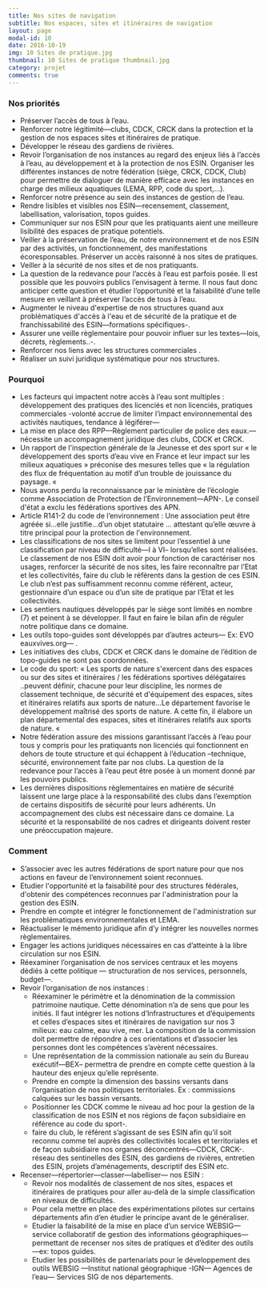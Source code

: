 ```yaml
---
title: Nos sites de navigation
subtitle: Nos espaces, sites et itinéraires de navigation
layout: page
modal-id: 10
date: 2016-10-19
img: 10 Sites de pratique.jpg
thumbnail: 10 Sites de pratique thumbnail.jpg
category: projet
comments: true
---
```


### Nos priorités

  - Préserver l’accès de tous à l’eau.
  - Renforcer notre légitimité—clubs, CDCK, CRCK dans la protection et la gestion de nos espaces sites et itinéraires de pratique.
  - Développer le réseau des gardiens de rivières.
  - Revoir l’organisation de nos instances au regard des enjeux liés à l’accès à l’eau, au développement et à la protection de nos ESIN. Organiser les différentes instances de notre fédération (siège, CRCK, CDCK, Club) pour permettre de dialoguer de manière efficace avec les instances en charge des milieux aquatiques (LEMA, RPP, code du sport,...).
  - Renforcer notre présence au sein des instances de gestion de l’eau.
  - Rendre lisibles et visibles nos ESIN—recensement, classement, labellisation, valorisation, topos guides.
  - Communiquer sur nos ESIN pour que les pratiquants aient une meilleure lisibilité des espaces de pratique potentiels.
  - Veiller à la préservation de l’eau, de notre environnement et de nos ESIN par des activités, un fonctionnement, des manifestations écoresponsables. Préserver un accès raisonné à nos sites de pratiques.
  - Veiller à la sécurité de nos sites et de nos pratiquants.
  - La question de la redevance pour l’accès à l’eau est parfois posée. Il est possible que les pouvoirs publics l’envisagent à terme. Il nous faut donc anticiper cette question et étudier l’opportunité et la faisabilité d’une telle mesure en veillant à préserver l’accès de tous à l’eau.
  - Augmenter le niveau d'expertise de nos structures quand aux problématiques d'accès à l'eau et de sécurité de la pratique et de franchissabilité des ESIN—formations spécifiques-.
  - Assurer une veille règlementaire pour pouvoir influer sur les textes—lois, décrets, règlements..-.
  - Renforcer nos liens avec les structures commerciales .
  - Réaliser un suivi juridique systématique pour nos structures.

### Pourquoi

  - Les facteurs qui impactent notre accès à l’eau sont multiples : développement des pratiques des licenciés et non licenciés, pratiques commerciales -volonté accrue de limiter l’impact environnemental des activités nautiques, tendance à légiférer—
  - La mise en place des RPP—Règlement particulier de police des eaux.—nécessite un accompagnement juridique des clubs, CDCK et CRCK.
  - Un rapport de l'inspection générale de la Jeunesse et des sport sur « le développement des sports d’eau vive en France et leur impact sur les milieux aquatiques » préconise des mesures telles que « la régulation des flux de fréquentation au motif d’un trouble de jouissance du paysage. «
  - Nous avons perdu la reconnaissance par le ministère de l’écologie comme Association de Protection de l’Environnement—APN-. Le conseil d'état a exclu les fédérations sportives des APN.
  - Article R141-2 du code de l’environnement : Une association peut être agréée si...elle justifie...d’un objet statutaire ... attestant qu’elle œuvre à titre principal pour la protection de l'environnement.
  - Les classifications de nos sites se limitent pour l’essentiel à une classification par niveau de difficulté—I à VI– lorsqu’elles sont réalisées. Le classement de nos ESIN doit avoir pour fonction de caractériser nos usages, renforcer la sécurité de nos sites, les faire reconnaître par l’Etat et les collectivités, faire du club le référents dans la gestion de ces ESIN. Le club n’est pas suffisamment reconnu comme référent, acteur, gestionnaire d’un espace ou d’un site de pratique par l’Etat et les collectivités.
  - Les sentiers nautiques développés par le siège sont limités en nombre (7) et peinent à se développer. Il faut en faire le bilan afin de réguler notre politique dans ce domaine.
  - Les outils topo-guides sont développés par d’autres acteurs— Ex: EVO eauxvives.org— .
  - Les initiatives des clubs, CDCK et CRCK dans le domaine de l’édition de topo-guides ne sont pas coordonnées.
  - Le code du sport: « Les sports de nature s'exercent dans des espaces ou sur des sites et itinéraires / les fédérations sportives délégataires ..peuvent définir, chacune pour leur discipline, les normes de classement technique, de sécurité et d'équipement des espaces, sites et itinéraires relatifs aux sports de nature...Le département favorise le développement maîtrisé des sports de nature. A cette fin, il élabore un plan départemental des espaces, sites et itinéraires relatifs aux sports de nature. «
  - Notre fédération assure des missions garantissant l’accès à l’eau pour tous y compris pour les pratiquants non licenciés qui fonctionnent en dehors de toute structure et qui échappent à l’éducation –technique, sécurité, environnement faite par nos clubs. La question de la redevance pour l’accès à l’eau peut être posée à un moment donné par les pouvoirs publics.
  - Les dernières dispositions règlementaires en matière de sécurité laissent une large place à la responsabilité des clubs dans l’exemption de certains dispositifs de sécurité pour leurs adhérents. Un accompagnement des clubs est nécessaire dans ce domaine. La sécurité et la responsabilité de nos cadres et dirigeants doivent rester une préoccupation majeure.

### Comment

  - S’associer avec les autres fédérations de sport nature pour que nos actions en faveur de l’environnement soient reconnues.
  - Etudier l'opportunité et la faisabilité pour des structures fédérales, d'obtenir des compétences reconnues par l'administration pour la gestion des ESIN.
  - Prendre en compte et intégrer le fonctionnement de l'administration sur les problématiques environnementales et LEMA.
  - Réactualiser le mémento juridique afin d’y intégrer les nouvelles normes règlementaires.
  - Engager les actions juridiques nécessaires en cas d’atteinte à la libre circulation sur nos ESIN.
  - Réexaminer l’organisation de nos services centraux et les moyens dédiés à cette politique — structuration de nos services, personnels, budget—.
  - Revoir l’organisation de nos instances :
    - Réexaminer le périmètre et la dénomination de la commission patrimoine nautique. Cette dénomination n’a de sens que pour les initiés. Il faut intégrer les notions d’Infrastructures et d’équipements et celles d’espaces sites et itinéraires de navigation sur nos 3 milieux: eau calme, eau vive, mer. La composition de la commission doit permettre de répondre à ces orientations et d’associer les personnes dont les compétences s’avèrent nécessaires.
    - Une représentation de la commission nationale au sein du Bureau exécutif—BEX– permettra de prendre en compte cette question à la hauteur des enjeux qu’elle représente.
    - Prendre en compte la dimension des bassins versants dans l’organisation de nos politiques territoriales. Ex : commissions calquées sur les bassin versants.
    - Positionner les CDCK comme le niveau ad hoc pour la gestion de la classification de nos ESIN et nos régions de façon subsidiaire en référence au code du sport-.
    - faire du club, le référent s’agissant de ses ESIN afin qu’il soit reconnu comme tel auprès des collectivités locales et territoriales et de façon subsidiaire nos organes déconcentrés—CDCK, CRCK-. réseau des sentinelles des ESIN, des gardiens de rivières, entretien des ESIN, projets d’aménagements, descriptif des ESIN etc.
  - Recenser—répertorier—classer—labelliser— nos ESIN :
    - Revoir nos modalités de classement de nos sites, espaces et itinéraires de pratiques pour aller au-delà de la simple classification en niveaux de difficultés.
    - Pour cela mettre en place des expérimentations pilotes sur certains départements afin d’en étudier le principe avant de le généraliser.
    - Etudier la faisabilité de la mise en place d’un service WEBSIG—service collaboratif de gestion des informations géographiques— permettant de recenser nos sites de pratiques et d’éditer des outils—ex: topos guides.
    - Etudier les possibilités de partenariats pour le développement des outils WEBSIG —Institut national géographique -IGN— Agences de l’eau— Services SIG de nos départements.
